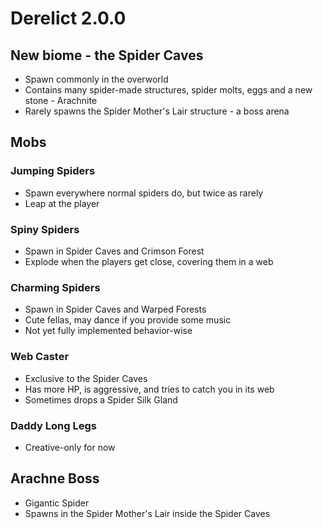 # Derelict 2.0.0

## New biome - the Spider Caves

- Spawn commonly in the overworld
- Contains many spider-made structures, spider molts, eggs and a new stone - Arachnite
- Rarely spawns the Spider Mother's Lair structure - a boss arena

## Mobs

### Jumping Spiders

- Spawn everywhere normal spiders do, but twice as rarely
- Leap at the player

### Spiny Spiders

- Spawn in Spider Caves and Crimson Forest
- Explode when the players get close, covering them in a web

### Charming Spiders

- Spawn in Spider Caves and Warped Forests
- Cute fellas, may dance if you provide some music
- Not yet fully implemented behavior-wise

### Web Caster

- Exclusive to the Spider Caves
- Has more HP, is aggressive, and tries to catch you in its web
- Sometimes drops a Spider Silk Gland

### Daddy Long Legs

- Creative-only for now

## Arachne Boss

- Gigantic Spider
- Spawns in the Spider Mother's Lair inside the Spider Caves
